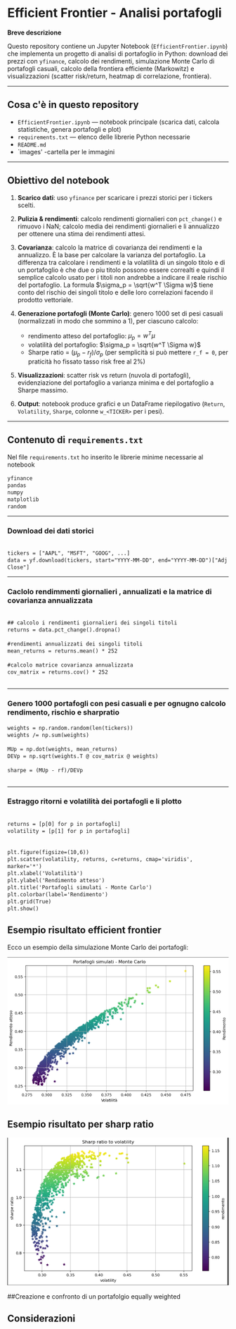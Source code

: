 # Efficient Frontier - Analisi portafogli 

**Breve descrizione**

Questo repository contiene un Jupyter Notebook (`EfficientFrontier.ipynb`) che implementa un progetto di analisi di portafoglio in Python: download dei prezzi con `yfinance`, calcolo dei rendimenti, simulazione Monte Carlo di portafogli casuali, calcolo della frontiera efficiente (Markowitz) e visualizzazioni (scatter risk/return, heatmap di correlazione, frontiera).

---

## Cosa c'è in questo repository

* `EfficientFrontier.ipynb` — notebook principale (scarica dati, calcola statistiche, genera portafogli e plot)
* `requirements.txt` — elenco delle librerie Python necessarie
* `README.md` 
* `images' -cartella per le immagini

---

## Obiettivo del notebook

1. **Scarico dati**: uso `yfinance` per scaricare i prezzi storici per i tickers scelti.
2. **Pulizia & rendimenti**: calcolo rendimenti giornalieri con `pct_change()` e rimuovo i NaN; calcolo media dei rendimenti giornalieri e li annualizzo per ottenere una stima dei rendimenti attesi.
3. **Covarianza**: calcolo la matrice di covarianza dei rendimenti e la annualizzo. È la base per calcolare la varianza del portafoglio.
La differenza tra calcolare i rendimenti e la volatilità di un singolo titolo e di un portafoglio è che due o piu titolo possono essere correalti e quindi il semplice calcolo usato per i titoli non andrebbe a indicare il reale rischio del portafoglio. La formula $\sigma_p = \sqrt{w^T \Sigma w}$ tiene conto del rischio dei singoli titolo e delle loro correlazioni facendo il prodotto vettoriale.
4. **Generazione portafogli (Monte Carlo)**: genero 1000 set di pesi casuali (normalizzati in modo che sommino a 1), per ciascuno calcolo:

   * rendimento atteso del portafoglio: $\mu_p = w^T \mu$
   * volatilità del portafoglio: $\sigma_p = \sqrt{w^T \Sigma w}$
   * Sharpe ratio = ($\mu_p - r_f) / \sigma_p$ (per semplicità si può mettere `r_f = 0`,
   per praticità ho fissato tasso risk free al 2%)
5. **Visualizzazioni**: scatter risk vs return (nuvola di portafogli), evidenziazione del portafoglio a varianza minima e del portafoglio a Sharpe massimo.
6. **Output**: notebook produce grafici e un DataFrame riepilogativo (`Return`, `Volatility`, `Sharpe`, colonne `w_<TICKER>` per i pesi).

---

## Contenuto di `requirements.txt`

Nel file `requirements.txt` ho inserito le librerie minime necessarie al notebook

```
yfinance
pandas
numpy
matplotlib
random

```
---

### Download dei dati storici

```

tickers = ["AAPL", "MSFT", "GOOG", ...]
data = yf.download(tickers, start="YYYY-MM-DD", end="YYYY-MM-DD")["Adj Close"]

```

---

### Caclolo rendimmenti giornalieri , annualizati e la matrice di covarianza annualizzata

```

## calcolo i rendimenti giornalieri dei singoli titoli  
returns = data.pct_change().dropna() 

#rendimenti annualizzati dei singoli titoli 
mean_returns = returns.mean() * 252

#calcolo matrice covarianza annualizzata
cov_matrix = returns.cov() * 252


```
---

### Genero 1000 portafogli con pesi casuali e per ognugno calcolo rendimento, rischio e sharpratio

```
weights = np.random.random(len(tickers))  
weights /= np.sum(weights)  

MUp = np.dot(weights, mean_returns)
DEVp = np.sqrt(weights.T @ cov_matrix @ weights)

sharpe = (MUp - rf)/DEVp


```
---
### Estraggo ritorni e volatilità dei portafogli e li plotto 

```

returns = [p[0] for p in portafogli]
volatility = [p[1] for p in portafogli]


plt.figure(figsize=(10,6))
plt.scatter(volatility, returns, c=returns, cmap='viridis', marker='*')
plt.xlabel('Volatilità')
plt.ylabel('Rendimento atteso')
plt.title('Portafogli simulati - Monte Carlo')
plt.colorbar(label='Rendimento')
plt.grid(True)
plt.show()
```


## Esempio risultato efficient frontier

Ecco un esempio della simulazione Monte Carlo dei portafogli:

![Efficient Frontier](images/EF.png)


## Esempio risultato per sharp ratio


![Efficient Frontier](images/sharp.png)	


##Creazione e confronto di un portafolgio equally weighted



## Considerazioni





